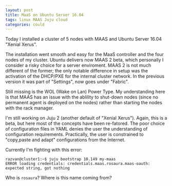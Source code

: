```yaml
---
layout: post
title: MaaS on Ubuntu Server 16.04 
tags: linux MAAS Juju cloud
categories: could
---
```


Today I installed a cluster of 5 nodes with MAAS and Ubuntu Server 16.04 "Xenial Xerus". 

<!--more-->

The installation went smooth and easy for the MaaS controller and the four nodes of my cluster. Ubuntu delivers now MAAS 2 beta, which personally I consider a risky choice
for a server enviroment. MAAS 2 is not much different of the former; the only notable difference in setup was the activation of the DHCP/PXE for the internal cluster network.
In the previous version it was part of "Settings", now goes under "Fabric".

Still missing is the WOL (Wake on Lan) Power Type. My understanding here is that MAAS has an issue with the ablility to shut-down nodes 
(since no permanent agent is deployed on the nodes) rather than starting the nodes with the rack manager.

I'm still working on Juju 2 (another default of "Xenial Xerus"). Again, this is a beta, but here most of the concepts have been re-fatored. The poor choice of
configuration files in YAML denies the user the understanding of configuration requirements. Practically, the user is constrained to "copy,paste and adapt" configurations from
the Internet.

Currently I'm fighting with this error:
``` 
razvan@cluster1:~$ juju bootstrap 10.149 my-maas
ERROR loading credentials: credentials.maas.rosaura.maas-oauth: expected string, got nothing
``` 

Who is  ```rosaura```? Where is this name coming from?



